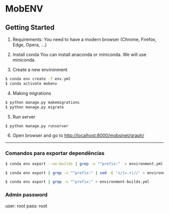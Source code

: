 # MobENV

## Getting Started

1. Requirements:
You need to have a modern browser (Chrome, Firefox, Edge, Opera, ...)

2. Install conda
You can install anaconda or miniconda. We will use miniconda.

3. Create a new environment
```bash
$ conda env create -f env.yml
$ conda activate mobenv
```

4. Making migrations
```bash
$ python manage.py makemigrations
$ python manage.py migrate
```

5. Run server
```bash
$ python manage.py runserver
```

6. Open browser and go to [http://localhost:8000/mobsinet/graph/](http://localhost:8000/mobsinet/graph/)
---
### Comandos para exportar dependências

```bash
$ conda env export --no-builds | grep -v "^prefix:"  > environment.yml
```
```bash
$ conda env export | grep -v "^prefix:" | sed -E 's/(=.+)//' > environment-noversion.yml
```
```bash
$ conda env export | grep -v "^prefix:" > environment-builds.yml 
```

###  Admin password
user: root
pass: root